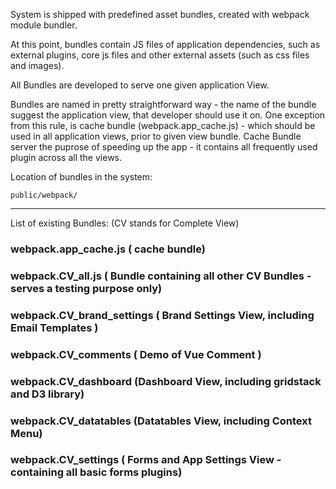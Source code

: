 System is shipped with predefined asset bundles, created with webpack module bundler.

At this point, bundles contain JS files of application dependencies, such as external plugins, core js files and other external assets (such as css files and images).

All Bundles are developed to serve one given application View.

Bundles are named in pretty straightforward way - the name of the bundle suggest the application view, that developer should use it on.
One exception from this rule, is cache bundle (webpack.app_cache.js) - which should be used in all application views, prior to given view bundle. Cache Bundle server the puprose of speeding up the app - it contains all frequently used plugin across all the views.  

Location of bundles in the system:
```
public/webpack/
```

---
 
List of existing Bundles: (CV stands for Complete View)

### webpack.app_cache.js ( cache bundle)
### webpack.CV_all.js ( Bundle containing all other CV Bundles - serves a testing purpose only) 
### webpack.CV_brand_settings ( Brand Settings View, including Email Templates )
### webpack.CV_comments ( Demo of Vue Comment )
### webpack.CV_dashboard (Dashboard View, including gridstack and D3 library)
### webpack.CV_datatables (Datatables View, including Context Menu)
### webpack.CV_settings ( Forms and App Settings View - containing all basic forms plugins)
